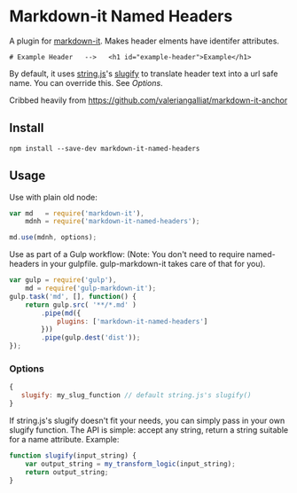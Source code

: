 # Markdown-it Named Headers

A plugin for [markdown-it](https://github.com/markdown-it/markdown-it). Makes header elments have identifer attributes.

```
# Example Header   -->   <h1 id="example-header">Example</h1>
```

By default, it uses [string.js](http://stringjs.com/)'s [slugify](http://stringjs.com/#methods/slugify) to translate header text into a url safe name. You can override this. See _Options_.

Cribbed heavily from https://github.com/valeriangalliat/markdown-it-anchor

## Install

```
npm install --save-dev markdown-it-named-headers
```

## Usage

Use with plain old node:

```js
var md   = require('markdown-it'),
    mdnh = require('markdown-it-named-headers');

md.use(mdnh, options);
```

Use as part of a Gulp workflow: (Note: You don't need to require named-headers in your gulpfile. gulp-markdown-it takes care of that for you).

```js
var gulp = require('gulp'),
    md = require('gulp-markdown-it');
gulp.task('md', [], function() {
    return gulp.src( '**/*.md' )
        .pipe(md({
            plugins: ['markdown-it-named-headers']
        }))
        .pipe(gulp.dest('dist'));
});
```


### Options

```js
{
   slugify: my_slug_function // default string.js's slugify()
}
```

If string.js's slugify doesn't fit your needs, you can simply pass in your own slugify function. The API is simple: accept any string, return a string suitable for a name attribute. Example:

```js
function slugify(input_string) {
    var output_string = my_transform_logic(input_string);
    return output_string;
}
```
